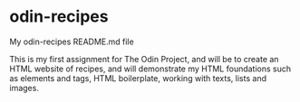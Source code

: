 # odin-recipes

My odin-recipes README.md file

This is my first assignment for The Odin Project, and will be to create an HTML website of recipes, and will demonstrate my HTML foundations such as elements and tags, HTML boilerplate, working with texts, lists and images.